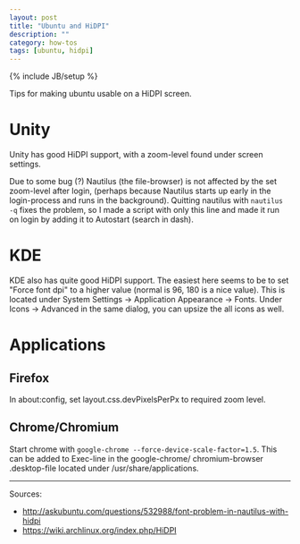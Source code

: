 ```yaml
---
layout: post
title: "Ubuntu and HiDPI"
description: ""
category: how-tos
tags: [ubuntu, hidpi]
---
```

{% include JB/setup %}

Tips for making ubuntu usable on a HiDPI screen.

# Unity
Unity has good HiDPI support, with a zoom-level found under screen settings.

Due to some bug (?) Nautilus (the file-browser) is not affected by the set zoom-level after login,
(perhaps because Nautilus starts up early in the login-process and runs in the background).
Quitting nautilus with `nautilus -q` fixes the problem,
so I made a script with only this line and made it run on login by adding it to Autostart (search in dash).

# KDE
KDE also has quite good HiDPI support.
The easiest here seems to be to set "Force font dpi" to a higher value (normal is 96, 180 is a nice value).
This is located under System Settings -> Application Appearance -> Fonts. 
Under Icons -> Advanced in the same dialog, you can upsize the all icons as well.

# Applications

## Firefox

In about:config, set layout.css.devPixelsPerPx to required zoom level.

## Chrome/Chromium

Start chrome with `google-chrome --force-device-scale-factor=1.5`.
This can be added to Exec-line in the google-chrome/ chromium-browser .desktop-file
located under /usr/share/applications.

______

Sources:

* http://askubuntu.com/questions/532988/font-problem-in-nautilus-with-hidpi
* https://wiki.archlinux.org/index.php/HiDPI






